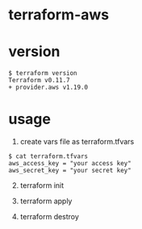 # terraform-aws

# version

```
$ terraform version
Terraform v0.11.7
+ provider.aws v1.19.0
```

# usage

1. create vars file as terraform.tfvars

  ```
  $ cat terraform.tfvars
  aws_access_key = "your access key"
  aws_secret_key = "your secret key"
  ```

2. terraform init

3. terraform apply

4. terraform destroy

